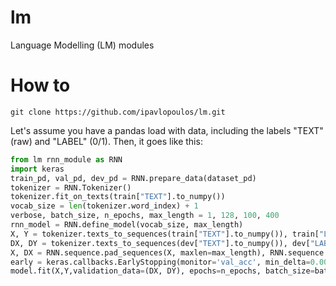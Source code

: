 # lm
Language Modelling (LM) modules

# How to
```
git clone https://github.com/ipavlopoulos/lm.git
```
Let's assume you have a pandas load with data, including the labels "TEXT" (raw) and "LABEL" (0/1). Then, it goes like this:
```python
from lm rnn_module as RNN
import keras
train_pd, val_pd, dev_pd = RNN.prepare_data(dataset_pd)
tokenizer = RNN.Tokenizer()
tokenizer.fit_on_texts(train["TEXT"].to_numpy())
vocab_size = len(tokenizer.word_index) + 1
verbose, batch_size, n_epochs, max_length = 1, 128, 100, 400
rnn_model = RNN.define_model(vocab_size, max_length)
X, Y = tokenizer.texts_to_sequences(train["TEXT"].to_numpy()), train["LABEL"].to_numpy()
DX, DY = tokenizer.texts_to_sequences(dev["TEXT"].to_numpy()), dev["LABEL"].to_numpy()
X, DX = RNN.sequence.pad_sequences(X, maxlen=max_length), RNN.sequence.pad_sequences(DX, maxlen=max_length) # padding
early = keras.callbacks.EarlyStopping(monitor='val_acc', min_delta=0.001, patience=3, verbose=1, mode='auto', restore_best_weights=True)
model.fit(X,Y,validation_data=(DX, DY), epochs=n_epochs, batch_size=batch_size, verbose=verbose, callbacks=[early])
